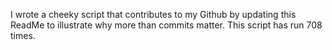 I wrote a cheeky script that contributes to my Github by updating this ReadMe to illustrate why more than commits matter. This script has run 708 times.